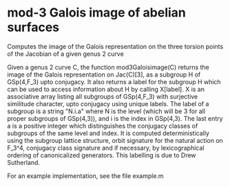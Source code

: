 # mod-3 Galois image of abelian surfaces
Computes the image of the Galois representation on the three torsion points of the Jacobian of a given genus 2 curve

Given a genus 2 curve C, the function mod3Galoisimage(C) returns the image of the Galois representation on Jac(C)[3],
as a subgroup H of GSp(4,F_3) upto conjugacy. It also returns a label for the subgroup H which can be used to access
information about H by calling X[label]. X is an associative array listing all subgroups of GSp(4,F_3) with surjective
similitude character, upto conjugacy using unique labels. The label of a subgroup is a string "N.i.a" where N is the
level (which will be 3 for all proper subgroups of GSp(4,3)), and i is the index in GSp(4,3). The last entry a is a
positive integer which distinguishes the conjugacy classes of subgroups of the same level and index. It is computed
deterministically using the subgroup lattice structure, orbit signature for the natural action on F_3^4, conjugacy class
signature and if necessary, by lexicographical ordering of canonicalized generators. This labelling is due to Drew Sutherland.

For an example implementation, see the file example.m
